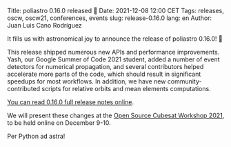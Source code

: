 Title: poliastro 0.16.0 released 🚀
Date: 2021-12-08 12:00 CET
Tags: releases, oscw, oscw21, conferences, events
slug: release-0.16.0
lang: en
Author: Juan Luis Cano Rodríguez

It fills us with astronomical joy to announce the release of poliastro 0.16.0! 🚀

This release shipped numerous new APIs and performance improvements. Yash, our
Google Summer of Code 2021 student,  added a number of event detectors for
numerical propagation, and several contributors helped accelerate more parts of
the code, which should result in significant speedups for most workflows. In
addition, we have new community-contributed scripts for relative orbits and mean
elements computations.

[You can read 0.16.0 full release notes online](https://docs.poliastro.space/en/v0.16.0/changelog.html#poliastro-0-16-0-2021-12-08).

We will present these changes at the
[Open Source Cubesat Workshop 2021](https://events.libre.space/event/5/), to be
held online on December 9-10.

Per Python ad astra!
